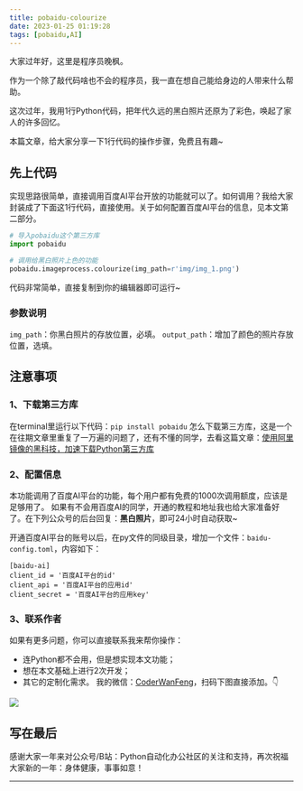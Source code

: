 ```yaml
---
title: pobaidu-colourize
date: 2023-01-25 01:19:28
tags: [pobaidu,AI]
---
```



大家过年好，这里是程序员晚枫。

作为一个除了敲代码啥也不会的程序员，我一直在想自己能给身边的人带来什么帮助。

这次过年，我用1行Python代码，把年代久远的黑白照片还原为了彩色，唤起了家人的许多回忆。

本篇文章，给大家分享一下1行代码的操作步骤，免费且有趣~

## 先上代码
实现思路很简单，直接调用百度AI平台开放的功能就可以了。如何调用？我给大家封装成了下面这1行代码，直接使用。关于如何配置百度AI平台的信息，见本文第二部分。

```python
# 导入pobaidu这个第三方库
import pobaidu

# 调用给黑白照片上色的功能
pobaidu.imageprocess.colourize(img_path=r'img/img_1.png')
```

代码非常简单，直接复制到你的编辑器即可运行~

### 参数说明
``img_path``：你黑白照片的存放位置，必填。
``output_path``：增加了颜色的照片存放位置，选填。

## 注意事项

### 1、下载第三方库

在terminal里运行以下代码：``pip install pobaidu``
怎么下载第三方库，这是一个在往期文章里重复了一万遍的问题了，还有不懂的同学，去看这篇文章：[使用阿里镜像的黑科技，加速下载Python第三方库](https://mp.weixin.qq.com/s/EnhHNRCwEXXseBS3aTNuMg)


### 2、配置信息

本功能调用了百度AI平台的功能，每个用户都有免费的1000次调用额度，应该是足够用了。
如果有不会用百度AI的同学，开通的教程和地址我也给大家准备好了。在下列公众号的后台回复：**黑白照片**，即可24小时自动获取~


开通百度AI平台的账号以后，在py文件的同级目录，增加一个文件：``baidu-config.toml``，内容如下：
```shell
[baidu-ai]
client_id = '百度AI平台的id'
client_api = '百度AI平台的应用id'
client_secret = '百度AI平台的应用key'
```

### 3、联系作者

如果有更多问题，你可以直接联系我来帮你操作：
- 连Python都不会用，但是想实现本文功能；
- 想在本文基础上进行2次开发；
- 其它的定制化需求。
我的微信：[CoderWanFeng]()，扫码下图直接添加。👇

![](https://www.python-office.com/assets/img/qr-code.b0c382a8.jpg)

## 写在最后

感谢大家一年来对公众号/B站：Python自动化办公社区的关注和支持，再次祝福大家新的一年：身体健康，事事如意！

----



